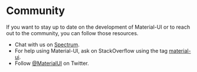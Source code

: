 # Community

<p class="description">If you want to stay up to date on the development of Material-UI or to reach out to the community, you can follow those resources.</p>

- Chat with us on [Spectrum](https://spectrum.chat/material-ui).
- For help using Material-UI, ask on StackOverflow using the tag
  [material-ui](https://stackoverflow.com/questions/tagged/material-ui).
- Follow [@MaterialUI](https://twitter.com/MaterialUI) on Twitter.
